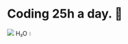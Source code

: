 # Coding 25h a day. 🤍

<img src="https://github-readme-stats.vercel.app/api?username=Martin-Ag&show_icons=true&theme=tokyonight">
H₂O 💧
